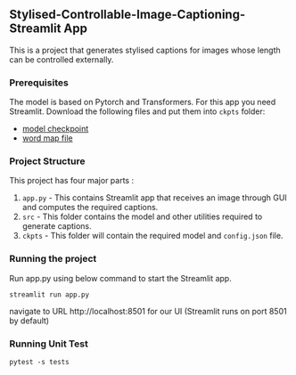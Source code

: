 ## Stylised-Controllable-Image-Captioning-Streamlit App
This is a project that generates stylised captions for images whose length can be controlled 
externally.

### Prerequisites
The model is based on Pytorch and Transformers. For this app you need 
Streamlit.
Download the following files and put them into `ckpts` folder:  
- [model checkpoint](https://drive.google.com/file/d/1ciN8Iz1qE1JTmo8TEMMUxBN-LvUovd6B/view?usp=sharing)
- [word map file](https://drive.google.com/file/d/1MLRazOJwn52dfYnPP83u0qsKj3uf6Jn6/view?usp=sharing)

### Project Structure
This project has four major parts :
1. `app.py` - This contains Streamlit app that receives an image through GUI and computes the required captions.
2. `src` - This folder contains the model and other utilities required to generate captions.
3. `ckpts` - This folder will contain the required model and `config.json` file.

### Running the project
Run app.py using below command to start the Streamlit app.
```
streamlit run app.py
```

navigate to URL http://localhost:8501 for our UI (Streamlit runs on port 8501 by default)


### Running Unit Test
```
pytest -s tests
```
